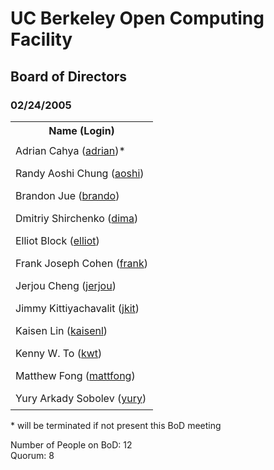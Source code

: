 
<html>
<head><title>OCF BoD For 02/24/2005</title>
<link rel="stylesheet" type="text/css" href="../css/minutes001.css">
<style type="text/css">
td { padding: .5em; }
</style>

</head>
<body>
<h1>UC Berkeley Open Computing Facility</h1>
<h2>Board of Directors</h2>
<h3>02/24/2005</h3>
<table>
<tr>
<th>Name (Login)</th>
</tr>
<tr><td>Adrian Cahya (<a href="mailto:adrian@OCF.Berkeley.edu">adrian</a>)*</td></tr>
<tr><td>Randy Aoshi Chung (<a href="mailto:aoshi@OCF.Berkeley.edu">aoshi</a>)</td></tr>
<tr><td>Brandon Jue (<a href="mailto:brando@OCF.Berkeley.edu">brando</a>)</td></tr>
<tr><td>Dmitriy Shirchenko (<a href="mailto:dima@OCF.Berkeley.edu">dima</a>)</td></tr>
<tr><td>Elliot Block (<a href="mailto:elliot@OCF.Berkeley.edu">elliot</a>)</td></tr>
<tr><td>Frank Joseph Cohen (<a href="mailto:frank@OCF.Berkeley.edu">frank</a>)</td></tr>
<tr><td>Jerjou Cheng (<a href="mailto:jerjou@OCF.Berkeley.edu">jerjou</a>)</td></tr>
<tr><td>Jimmy Kittiyachavalit (<a href="mailto:jkit@OCF.Berkeley.edu">jkit</a>)</td></tr>
<tr><td>Kaisen Lin (<a href="mailto:kaisenl@OCF.Berkeley.edu">kaisenl</a>)</td></tr>
<tr><td>Kenny W. To (<a href="mailto:kwt@OCF.Berkeley.edu">kwt</a>)</td></tr>
<tr><td>Matthew Fong (<a href="mailto:mattfong@OCF.Berkeley.edu">mattfong</a>)</td></tr>
<tr><td>Yury Arkady Sobolev (<a href="mailto:yury@OCF.Berkeley.edu">yury</a>)</td></tr>

</table>

<p>* will be terminated if not present this BoD meeting</p>

<p>Number of People on BoD: 12<br>Quorum: 8</p>
</body></html>
